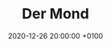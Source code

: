 ---
layout: post
title: Der Mond
link: /public/media/gallery/2020-10-24-moon.jpg
description: "Das erste Bild von der Sky-Watcher 250PDS Optik."
date: 2020-12-26 20:00:00 +0100
categories: Bild
---